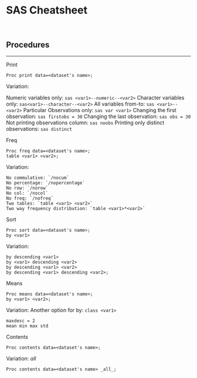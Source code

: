 # SAS Cheatsheet

&nbsp;
&nbsp;
&nbsp;
## Procedures
---


Print
```sas
Proc print data=<dataset's name>;
````

Variation: 

Numeric variables only: ```sas <var1>--numeric--<var2>```
Character variables only: ```sas<var1>--character--<var2>```
All variables from-to: ```sas <var1>--<var2>```
Particular Observations only: ```sas var <var1>```
Changing the first observation: ```sas firstobs = 30```
Changing the last observation: ```sas obs = 30```
Not printing observations column: ```sas noobs```
Printing only distinct observations: ```sas distinct```


Freq

```sas
Proc freq data=<dataset's name>;
table <var1> <var2>;
```

Variation: 

```sas
No commulative: `/nocum`
No percentage: `/nopercentage`
No row: `/norow`
No col: `/nocol`
No freq: `/nofreq`
Two tables: `table <var1> <var2>`
Two way frequency distribution: `table <var1>*<var2>`
```

Sort
```sas
Proc sort data=<dataset's name>;
by <var1>
```
Variation:
```sas
by descending <var1>
by <var1> descending <var2>
by descending <var1> <var2>
by descending <var1> descending <var2>;
```

Means
```sas
Proc means data=<dataset's name>;
by <var1> <var2>;
```

Variation:
Another option for by: `class <var1>`
```sas
maxdesc = 2
mean min max std
```

Contents 

```sas
Proc contents data=<dataset's name>;
```
Variation:
_all_
```sas
Proc contents data=<dataset's name> _all_;
```